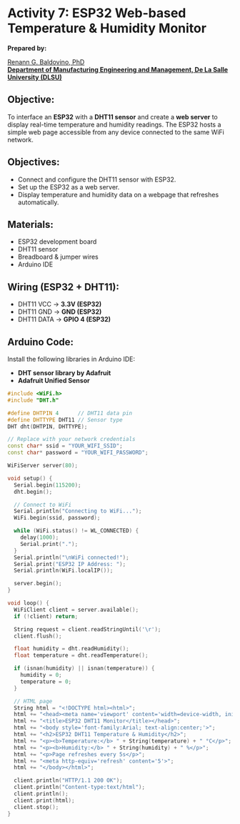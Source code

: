 # Activity 7: ESP32 Web-based Temperature & Humidity Monitor

**Prepared by:**  

[Renann G. Baldovino, PhD](https://www.dlsu.edu.ph/colleges/gcoe/academic-departments/manufacturing-engineering-management/faculty-profile/renann-baldovino/)  
**[Department of Manufacturing Engineering and Management, De La Salle University (DLSU)](https://www.dlsu.edu.ph/colleges/gcoe/academic-departments/manufacturing-engineering-management/)**  

## Objective:  
To interface an **ESP32** with a **DHT11 sensor** and create a **web server** to display real-time temperature and humidity readings. The ESP32 hosts a simple web page accessible from any device connected to the same WiFi network.  

## Objectives:  
- Connect and configure the DHT11 sensor with ESP32.  
- Set up the ESP32 as a web server.  
- Display temperature and humidity data on a webpage that refreshes automatically.  

## Materials:  
- ESP32 development board  
- DHT11 sensor  
- Breadboard & jumper wires  
- Arduino IDE  

## Wiring (ESP32 + DHT11):  
- DHT11 VCC → **3.3V (ESP32)**  
- DHT11 GND → **GND (ESP32)**  
- DHT11 DATA → **GPIO 4 (ESP32)**  

## Arduino Code:
Install the following libraries in Arduino IDE:  
- **DHT sensor library by Adafruit**  
- **Adafruit Unified Sensor**  

```cpp
#include <WiFi.h>
#include "DHT.h"

#define DHTPIN 4      // DHT11 data pin
#define DHTTYPE DHT11 // Sensor type
DHT dht(DHTPIN, DHTTYPE);

// Replace with your network credentials
const char* ssid = "YOUR_WIFI_SSID";
const char* password = "YOUR_WIFI_PASSWORD";

WiFiServer server(80);

void setup() {
  Serial.begin(115200);
  dht.begin();

  // Connect to WiFi
  Serial.println("Connecting to WiFi...");
  WiFi.begin(ssid, password);

  while (WiFi.status() != WL_CONNECTED) {
    delay(1000);
    Serial.print(".");
  }
  Serial.println("\nWiFi connected!");
  Serial.print("ESP32 IP Address: ");
  Serial.println(WiFi.localIP());

  server.begin();
}

void loop() {
  WiFiClient client = server.available();
  if (!client) return;

  String request = client.readStringUntil('\r');
  client.flush();

  float humidity = dht.readHumidity();
  float temperature = dht.readTemperature();

  if (isnan(humidity) || isnan(temperature)) {
    humidity = 0;
    temperature = 0;
  }

  // HTML page
  String html = "<!DOCTYPE html><html>";
  html += "<head><meta name='viewport' content='width=device-width, initial-scale=1.0'>";
  html += "<title>ESP32 DHT11 Monitor</title></head>";
  html += "<body style='font-family:Arial; text-align:center;'>";
  html += "<h2>ESP32 DHT11 Temperature & Humidity</h2>";
  html += "<p><b>Temperature:</b> " + String(temperature) + " °C</p>";
  html += "<p><b>Humidity:</b> " + String(humidity) + " %</p>";
  html += "<p>Page refreshes every 5s</p>";
  html += "<meta http-equiv='refresh' content='5'>";
  html += "</body></html>";

  client.println("HTTP/1.1 200 OK");
  client.println("Content-type:text/html");
  client.println();
  client.print(html);
  client.stop();
}
